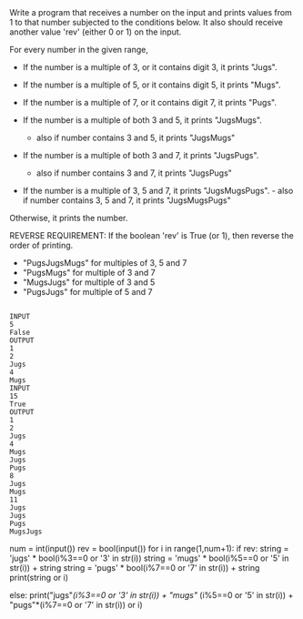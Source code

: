 ## 
Write a program that receives a number on the input and prints values from 1 to that number subjected to the conditions below. 
It also should receive another value 'rev' (either 0 or 1) on the input. 

For every number in the given range,   
- If the number is a multiple of 3, or it contains digit 3, it prints "Jugs".   
- If the number is a multiple of 5, or it contains digit 5, it prints "Mugs".  
- If the number is a multiple of 7, or it contains digit 7, it prints "Pugs".

- If the number is a multiple of both 3 and 5, it prints "JugsMugs".        
  - also if number contains 3 and 5, it prints "JugsMugs"  
- If the number is a multiple of both 3 and 7, it prints "JugsPugs".        
  - also if number contains 3 and 7, it prints "JugsPugs"
 - If the number is a multiple of 3, 5 and 7, it prints "JugsMugsPugs".
       - also if number contains 3, 5 and 7, it prints "JugsMugsPugs"

Otherwise, it prints the number.

REVERSE REQUIREMENT:
If the boolean 'rev' is True (or 1), then reverse the order of printing.    
  - "PugsJugsMugs" for multiples of 3, 5 and 7   
  - "PugsMugs" for multiple of 3 and 7   
  - "MugsJugs" for multiple of 3 and 5    
  - "PugsJugs" for multiple of 5 and 7

 
 ```
 
INPUT 
5
False
OUTPUT
1
2
Jugs
4
Mugs
INPUT 
15
True
OUTPUT
1
2
Jugs
4
Mugs
Jugs
Pugs
8
Jugs
Mugs
11
Jugs
Jugs
Pugs
MugsJugs

```

num = int(input())
rev = bool(input())
for i in range(1,num+1):
  if rev:
    string = 'jugs' * bool(i%3==0 or '3' in str(i))
    string = 'mugs' * bool(i%5==0 or '5' in str(i)) + string
    string = 'pugs' * bool(i%7==0 or '7' in str(i)) + string
    print(string or i)

  else:
    print("jugs"*(i%3==0 or '3' in str(i)) + "mugs"* (i%5==0 or '5' in str(i)) + "pugs"*(i%7==0 or '7' in str(i)) or i)
